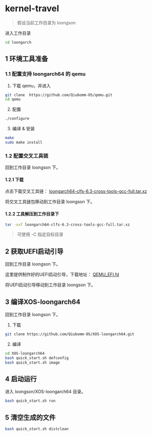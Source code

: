 # kernel-travel

> 假设当前工作目录为 loongson

进入工作目录

```bash
cd loongarch
```

## 1 环境工具准备

### 1.1 配置支持 loongarch64 的 qemu

1. 下载 qemu，并进入

```bash
git clone  https://github.com/Qiubomm-OS/qemu.git
cd qemu
```

2. 配置

```bash
./configure
```

3. 编译 & 安装

```bash
make
sudo make install
```

### 1.2 配置交叉工具链

回到工作目录 loongson 下。

#### 1.2.1 下载

点击下载交叉工具链：
[loongarch64-clfs-6.3-cross-tools-gcc-full.tar.xz](https://github.com/Qiubomm-OS/toolchains/releases/download/v0.1/loongarch64-clfs-6.3-cross-tools-gcc-full.tar.xz)

将交叉工具链包移动到工作目录 loongson 下。

#### 1.2.2 工具解压到工作目录下

```bash
tar -vxf loongarch64-clfs-6.3-cross-tools-gcc-full.tar.xz
```

> 可使用 -C 指定目标目录

## 2 获取UEFI启动引导

回到工作目录 loongson 下。

这里提供制作好的UEFI启动引导，下载地址：
[QEMU_EFI.fd](https://github.com/Qiubomm-OS/toolchains/releases/download/v0.1/QEMU_EFI.fd)

将UEFI启动引导移动到工作目录 loongson 下。

## 3 编译XOS-loongarch64

回到工作目录 loongson 下。

1. 下载

```bash
git clone https://github.com/Qiubomm-OS/XOS-loongarch64.git
```

2. 编译

```bash
cd XOS-loongarch64
bash quick_start.sh defconfig
bash quick_start.sh image
```

## 4 启动运行

进入 loongson/XOS-loongarch64 目录。

```bash
bash quick_start.sh run
```

## 5 清空生成的文件

```bash
bash quick_start.sh distclean
```
